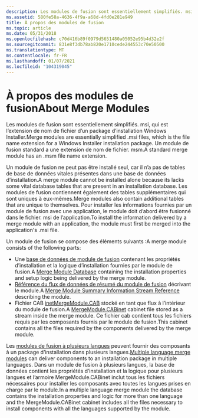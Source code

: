 ```yaml
---
description: Les modules de fusion sont essentiellement simplifiés. msi, qui est l’extension de nom de fichier d’un package d’installation Windows Installer. Un module de fusion standard a une extension de nom de fichier. msm.
ms.assetid: 580fe58a-4636-4f9a-a68d-4fd0e281e949
title: À propos des modules de fusion
ms.topic: article
ms.date: 05/31/2018
ms.openlocfilehash: c70d416b89f0979d5651480a05052e95b4d32e2f
ms.sourcegitcommit: 831e8f3db78ab820e1710cede244553c70e50500
ms.translationtype: MT
ms.contentlocale: fr-FR
ms.lasthandoff: 01/07/2021
ms.locfileid: "104319045"
---
```

# <a name="about-merge-modules"></a><span data-ttu-id="7b876-104">À propos des modules de fusion</span><span class="sxs-lookup"><span data-stu-id="7b876-104">About Merge Modules</span></span>

<span data-ttu-id="7b876-105">Les modules de fusion sont essentiellement simplifiés. msi, qui est l’extension de nom de fichier d’un package d’installation Windows Installer.</span><span class="sxs-lookup"><span data-stu-id="7b876-105">Merge modules are essentially simplified .msi files, which is the file name extension for a Windows Installer installation package.</span></span> <span data-ttu-id="7b876-106">Un module de fusion standard a une extension de nom de fichier. msm.</span><span class="sxs-lookup"><span data-stu-id="7b876-106">A standard merge module has an .msm file name extension.</span></span>

<span data-ttu-id="7b876-107">Un module de fusion ne peut pas être installé seul, car il n’a pas de tables de base de données vitales présentes dans une base de données d’installation.</span><span class="sxs-lookup"><span data-stu-id="7b876-107">A merge module cannot be installed alone because its lacks some vital database tables that are present in an installation database.</span></span> <span data-ttu-id="7b876-108">Les modules de fusion contiennent également des tables supplémentaires qui sont uniques à eux-mêmes.</span><span class="sxs-lookup"><span data-stu-id="7b876-108">Merge modules also contain additional tables that are unique to themselves.</span></span> <span data-ttu-id="7b876-109">Pour installer les informations fournies par un module de fusion avec une application, le module doit d’abord être fusionné dans le fichier. msi de l’application.</span><span class="sxs-lookup"><span data-stu-id="7b876-109">To install the information delivered by a merge module with an application, the module must first be merged into the application's .msi file.</span></span>

<span data-ttu-id="7b876-110">Un module de fusion se compose des éléments suivants :</span><span class="sxs-lookup"><span data-stu-id="7b876-110">A merge module consists of the following parts:</span></span>

-   <span data-ttu-id="7b876-111">Une [base de données de module de fusion](merge-module-database.md) contenant les propriétés d’installation et la logique d’installation fournies par le module de fusion.</span><span class="sxs-lookup"><span data-stu-id="7b876-111">A [Merge Module Database](merge-module-database.md) containing the installation properties and setup logic being delivered by the merge module.</span></span>
-   <span data-ttu-id="7b876-112">[Référence du flux de données de résumé du module de fusion](merge-module-summary-information-stream-reference.md) décrivant le module.</span><span class="sxs-lookup"><span data-stu-id="7b876-112">A [Merge Module Summary Information Stream Reference](merge-module-summary-information-stream-reference.md) describing the module.</span></span>
-   <span data-ttu-id="7b876-113">Fichier CAB [ inetMergeModule.CAB](mergemodule-cabinet.md) stocké en tant que flux à l’intérieur du module de fusion.</span><span class="sxs-lookup"><span data-stu-id="7b876-113">A [MergeModule.CABinet](mergemodule-cabinet.md) cabinet file stored as a stream inside the merge module.</span></span> <span data-ttu-id="7b876-114">Ce fichier cab contient tous les fichiers requis par les composants fournis par le module de fusion.</span><span class="sxs-lookup"><span data-stu-id="7b876-114">This cabinet contains all the files required by the components delivered by the merge module.</span></span>

<span data-ttu-id="7b876-115">Les [modules de fusion à plusieurs langues](multiple-language-merge-modules.md) peuvent fournir des composants à un package d’installation dans plusieurs langues.</span><span class="sxs-lookup"><span data-stu-id="7b876-115">[Multiple language merge modules](multiple-language-merge-modules.md) can deliver components to an installation package in multiple languages.</span></span> <span data-ttu-id="7b876-116">Dans un module de fusion à plusieurs langues, la base de données contient les propriétés d’installation et la logique pour plusieurs langues et l’armoire MergeModule.CABinet inclut tous les fichiers nécessaires pour installer les composants avec toutes les langues prises en charge par le module.</span><span class="sxs-lookup"><span data-stu-id="7b876-116">In a multiple language merge module the database contains the installation properties and logic for more than one language and the MergeModule.CABinet cabinet includes all the files necessary to install components with all the languages supported by the module.</span></span>

 

 




